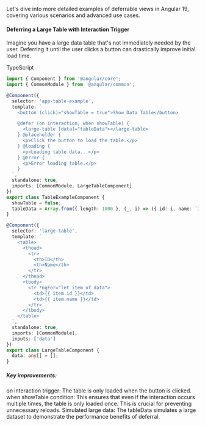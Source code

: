 
Let's dive into more detailed examples of deferrable views in Angular 19, covering various scenarios and advanced use cases.

#### Deferring a Large Table with Interaction Trigger

Imagine you have a large data table that's not immediately needed by the user. Deferring it until the user clicks a button can drastically improve initial load time.

TypeScript
```typescript
import { Component } from '@angular/core';
import { CommonModule } from '@angular/common';

@Component({
  selector: 'app-table-example',
  template: `
    <button (click)="showTable = true">Show Data Table</button>

    @defer (on interaction; when showTable) {
      <large-table [data]="tableData"></large-table>
    } @placeholder {
      <p>Click the button to load the table.</p>
    } @loading {
      <p>Loading table data...</p>
    } @error {
      <p>Error loading table.</p>
    }
  `,
  standalone: true,
  imports: [CommonModule, LargeTableComponent]
})
export class TableExampleComponent {
  showTable = false;
  tableData = Array.from({ length: 1000 }, (_, i) => ({ id: i, name: `Item ${i}` })); // Simulate large data
}

@Component({
  selector: 'large-table',
  template: `
    <table>
      <thead>
        <tr>
          <th>ID</th>
          <th>Name</th>
        </tr>
      </thead>
      <tbody>
        <tr *ngFor="let item of data">
          <td>{{ item.id }}</td>
          <td>{{ item.name }}</td>
        </tr>
      </tbody>
    </table>
  `,
  standalone: true,
  imports: [CommonModule],
  inputs: ['data']
})
export class LargeTableComponent {
  data: any[] = [];
}
```
##### Key improvements:

on interaction trigger: The table is only loaded when the button is clicked.
when showTable condition: This ensures that even if the interaction occurs multiple times, the table is only loaded once. This is crucial for preventing unnecessary reloads.
Simulated large data: The tableData simulates a large dataset to demonstrate the performance benefits of deferral.
